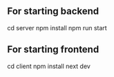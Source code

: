 ## For starting backend
cd server
npm install
npm run start

## For starting frontend
cd client
npm install
next dev
